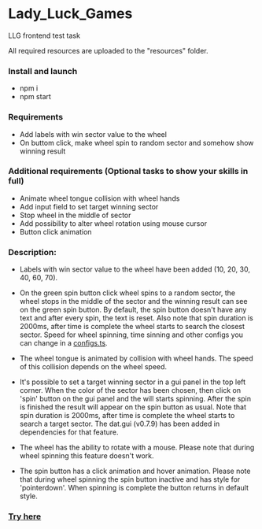 # Lady_Luck_Games

LLG frontend test task

All required resources are uploaded to the "resources" folder.

### Install and launch
- npm i
- npm start

### Requirements
- Add labels with win sector value to the wheel
- On buttom click, make wheel spin to random sector and somehow show winning result

### Additional requirements (Optional tasks to show your skills in full)
- Animate wheel tongue collision with wheel hands
- Add input field to set target winning sector
- Stop wheel in the middle of sector
- Add possibility to alter wheel rotation using mouse cursor
- Button click animation


### Description:
- Labels with win sector value to the wheel have been added (10, 20, 30, 40, 60, 70).

- On the green spin button click wheel spins to a random sector, the wheel stops in the middle of the sector and the winning result can see on the green spin button. By default, the spin button doesn't have any text and after every spin, the text is reset. Also note that spin duration is 2000ms, after time is complete the wheel starts to search the closest sector. Speed for wheel spinning, time sinning and other configs you can change in a [configs.ts](src%2Fconfigs.ts).

- The wheel tongue is animated by collision with wheel hands. The speed of this collision depends on the wheel speed.

- It's possible to set a target winning sector in a gui panel in the top left corner. When the color of the sector has been chosen, then click on 'spin' button on the gui panel and the will starts spinning. After the spin is finished the result will appear on the spin button as usual. Note that spin duration is 2000ms, after time is complete the wheel starts to search a target sector. The dat.gui (v0.7.9) has been added in dependencies for that feature. 

- The wheel has the ability to rotate with a mouse. Please note that during wheel spinning this feature doesn't work.

- The spin button has a click animation and hover animation. Please note that during wheel spinning the spin button inactive and has style for 'pointerdown'. When spinning is complete the button returns in default style.

### [Try here](https://hedfan.github.io/Lady_Luck_Games/)
